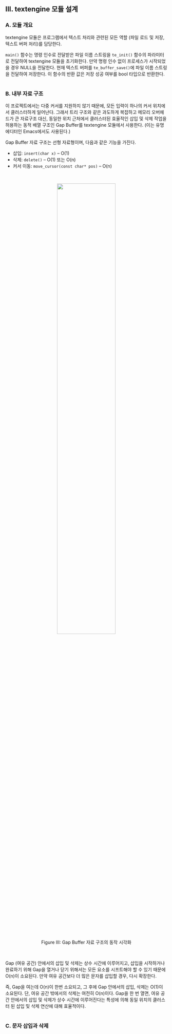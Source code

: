 ## III. textengine 모듈 설계

### A. 모듈 개요
textengine 모듈은 프로그램에서 텍스트 처리와 관련된 모든 역할 (파일 로드 및 저장, 텍스트 버퍼 처리)를 담당한다.

`main()` 함수는 명령 인수로 전달받은 파일 이름 스트링을 `te_init()` 함수의 파라미터로 전달하여 textengine 모듈을 초기화한다. 만약 명령 인수 없이 프로세스가 시작되었을 경우 NULL을 전달한다. 현재 텍스트 버퍼를 `te_buffer_save()`에 파일 이름 스트링을 전달하여 저장한다. 이 함수의 반환 값은 저장 성공 여부를 bool 타입으로 반환한다.

#

### B. 내부 자료 구조
이 프로젝트에서는 다중 커서를 지원하지 않기 때문에, 모든 입력이 하나의 커서 위치에서 클러스터하게 일어난다. 그래서 트리 구조와 같은 과도하게 복잡하고 메모리 오버헤드가 큰 자료구조 대신, 동일한 위치 근처에서 클러스터된 효율적인 삽입 및 삭제 작업을 허용하는 동적 배열 구조인 Gap Buffer를 textengine 모듈에서 사용한다. (이는 유명 에디터인 Emacs에서도 사용된다.)

Gap Buffer 자료 구조는 선형 자료형이며, 다음과 같은 기능을 가진다.
-	삽입:		`insert(char x)` – O(1)
-	삭제:		`delete()` – O(1) 또는 O(n)
-	커서 이동: `move_cursor(const char* pos)` – O(n)

</br>
<p align="center">
<img src="https://github.com/user-attachments/assets/0d78089f-883f-47c4-a48d-14f9248df079" style="width:60%">

</p>
<p align="center">Figure III: Gap Buffer 자료 구조의 동작 시각화</p>
</br>

Gap (여유 공간) 안에서의 삽입 및 삭제는 상수 시간에 이루어지고, 삽입을 시작하거나 완료하기 위해 Gap을 열거나 닫기 위해서는 모든 요소를 시프트해야 할 수 있기 때문에 O(n)이 소요된다. 만약 여유 공간보다 더 많은 문자를 삽입할 경우, 다시 확장한다.

즉, Gap을 여는데 O(n)이 한번 소요되고, 그 후에 Gap 안에서의 삽입, 삭제는 O(1)이 소요된다. 단, 여유 공간 밖에서의 삭제는 여전히 O(n)이다. Gap을 한 번 열면, 여유 공간 안에서의 삽입 및 삭제가 상수 시간에 이루어진다는 특성에 의해 동일 위치의 클러스터 된 삽입 및 삭제 연산에 대해 효율적이다.

#

### C. 문자 삽입과 삭제
